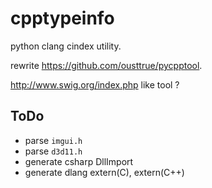 # cpptypeinfo

python clang cindex utility.

rewrite https://github.com/ousttrue/pycpptool.

http://www.swig.org/index.php like tool ?

## ToDo

* parse `imgui.h`
* parse `d3d11.h`
* generate csharp DllImport
* generate dlang extern(C), extern(C++)
